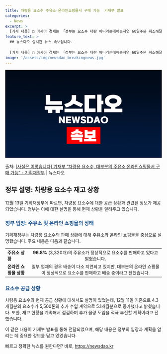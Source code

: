 ```yaml
---
title: 차량용 요소수 주유소·온라인쇼핑몰서 구매 가능  기재부 발표
categories:
  - News
excerpt: >
  [기사 내용] □ 아시아 경제는 「정부는 요소수 대란 아니라는데배송지연 60일주문 취소해달라」 기사(23.1…
feature_text: >
  ## 뉴스다오 실시간 뉴스 속보입니다.

  [기사 내용] □ 아시아 경제는 「정부는 요소수 대란 아니라는데배송지연 60일주문 취소해달라」 기사(23.1…
image: '/assets/img/newsdao_breakingnews.jpg'
---
```


![뉴스다오 속보](/assets/img/newsdao_breakingnews.jpg)

<p>출처: <a href="https://newsdao.kr/2801" rel="dofollow">[사실은 이렇습니다] 기재부 “차량용 요소수, 대부분의 주유소·온라인쇼핑몰서 구매 가능” - 기획재정부</a> | 뉴스다오</p>

<h2 data-ke-size="size26">정부 설명: 차량용 요소수 재고 상황</h2>
<p data-ke-size="size16">12월 13일 기획재정부에 따르면, 차량용 요소수에 대한 공급 상황과 관련된 정보가 제공되었습니다. 정부는 이에 대한 설명을 통해 현재 상황을 알려주고 있습니다.</p>

<h3><b><span style="color: #1a5490;">정부 입장: 주유소 및 온라인 쇼핑몰의 상태</span></b></h3>
<p data-ke-size="size16">기획재정부는 차량용 요소수의 판매 상황에 대해 주유소와 온라인 쇼핑몰을 중심으로 설명했습니다. 주요 내용은 다음과 같습니다.</p>

<table>
  <tr>
    <td><b>주유소 상황</b></td>
    <td style="text-align: center; height: 17px;"><b>96.8%</b> (3,320개)의 주유소가 정상적으로 요소수를 판매하고 있다고 밝혔습니다.</td>
  </tr>
  <tr>
    <td><b>온라인 쇼핑몰 상황</b></td>
    <td style="text-align: center; height: 17px;">일부 업체의 경우 배송이 다소 지연되고 있지만, 대부분의 온라인 쇼핑몰이 정상적으로 요소수를 판매하고 배송 중이라고 전했습니다.</td>
  </tr>
</table>

<h3><b><span style="color: #1a5490;">요소수 공급 상황</span></b></h3>
<p data-ke-size="size16">차량용 요소수의 현재 공급 상황에 대해서도 설명이 있었는데, 12월 11일 기준으로 4.3개월분의 요소수가 5,500톤의 추가 수입 계약으로 5.1개월분으로 증가했다고 밝혔습니다. 또한, 재고 현황을 계속해서 점검하며 추가 물량 도입을 적극 추진할 계획이라고 전했습니다.</p>

<p data-ke-size="size16">이 같은 내용이 기재부 발표를 통해 전달되었으며, 해당 내용은 정부의 입장과 계획을 알리는 데 중요한 정보를 담고 있었습니다.</p> 

빠르고 정확한 뉴스를 원한다면? 바로, <a href="https://newsdao.kr" rel="dofollow">https://newsdao.kr</a>


    
